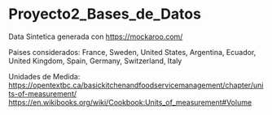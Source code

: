 # Proyecto2_Bases_de_Datos
Data Sintetica generada con https://mockaroo.com/

Paises considerados: France, Sweden, United States, Argentina, Ecuador, United Kingdom, Spain, Germany, Switzerland, Italy

Unidades de Medida: https://opentextbc.ca/basickitchenandfoodservicemanagement/chapter/units-of-measurement/
                    https://en.wikibooks.org/wiki/Cookbook:Units_of_measurement#Volume
